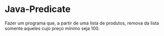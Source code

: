 # Java-Predicate

Fazer um programa que, a partir de uma lista de produtos, remova da
lista somente aqueles cujo preço mínimo seja 100.
